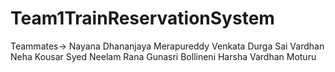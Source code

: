 # Team1TrainReservationSystem
Teammates->
Nayana Dhananjaya
Merapureddy Venkata Durga Sai Vardhan
Neha Kousar Syed
Neelam Rana
Gunasri Bollineni
Harsha Vardhan Moturu
